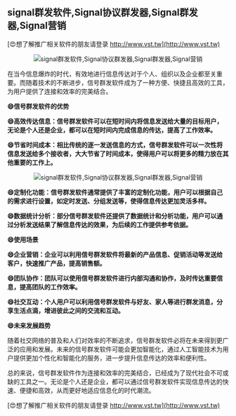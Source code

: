 ## **signal群发软件,Signal协议群发器,Signal群发器,Signal营销**

[😍想了解推广相关软件的朋友请登录 http://www.vst.tw](http://www.vst.tw)

 <center><img src="https://vst.tw/MP4/tuiguang/png/7.png" alt="signal群发软件,Signal协议群发器,Signal群发器,Signal营销"></center>

在当今信息爆炸的时代，有效地进行信息传达对于个人、组织以及企业都至关重要。而随着技术的不断进步，信号群发软件成为了一种方便、快捷且高效的工具，为用户提供了连接和效率的完美结合。

**😄信号群发软件的优势**

**😄高效传达信息：信号群发软件可以在短时间内将信息发送给大量的目标用户，无论是个人还是企业，都可以在短时间内完成信息的传达，提高了工作效率。**

**😄节省时间成本：相比传统的逐一发送信息的方式，信号群发软件可以一次性将信息发送给多个接收者，大大节省了时间成本，使得用户可以将更多的精力放在其他重要的工作上。**

 <center><img src="https://vst.tw/MP4/tuiguang/png/4.png" alt="signal群发软件,Signal协议群发器,Signal群发器,Signal营销"></center>

**😄定制化功能：信号群发软件通常提供了丰富的定制化功能，用户可以根据自己的需求进行设置，如定时发送、分组发送等，使得信息传达更加灵活多样。**

**😄数据统计分析：部分信号群发软件还提供了数据统计和分析功能，用户可以通过分析发送结果了解信息传达的效果，为后续的工作提供参考依据。**

**😄使用场景**

**😄企业营销：企业可以利用信号群发软件将最新的产品信息、促销活动等发送给客户，快速推广产品，提高销售额。**

**😄团队协作：团队可以使用信号群发软件进行内部沟通和协作，及时传达重要信息，提高团队的工作效率。**

**😄社交互动：个人用户可以利用信号群发软件与好友、家人等进行群发消息，分享生活点滴，增进彼此之间的交流和互动。**

**😄未来发展趋势**

随着社交网络的普及和人们对效率的不断追求，信号群发软件必将在未来得到更广泛的应用和发展。未来的信号群发软件可能会更加智能化，通过人工智能技术为用户提供更加个性化和智能化的服务，进一步提升信息传达的效率和便利性。

总的来说，信号群发软件作为连接和效率的完美结合，已经成为了现代社会不可或缺的工具之一。无论是个人还是企业，都可以通过信号群发软件实现信息传达的快速、便捷和高效，从而更好地适应信息化的时代潮流。

[😍想了解推广相关软件的朋友请登录 http://www.vst.tw](http://www.vst.tw)




